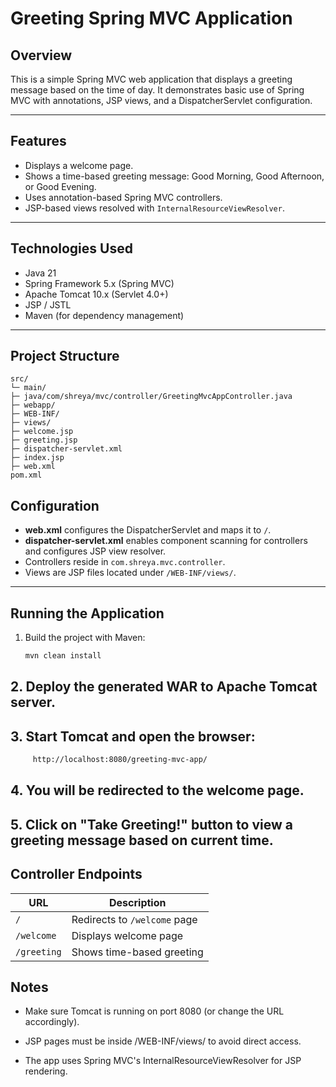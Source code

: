 # Greeting Spring MVC Application

## Overview

This is a simple Spring MVC web application that displays a greeting message based on the time of day. It demonstrates basic use of Spring MVC with annotations, JSP views, and a DispatcherServlet configuration.

---

## Features

- Displays a welcome page.
- Shows a time-based greeting message: Good Morning, Good Afternoon, or Good Evening.
- Uses annotation-based Spring MVC controllers.
- JSP-based views resolved with `InternalResourceViewResolver`.

---

## Technologies Used

- Java 21
- Spring Framework 5.x (Spring MVC)
- Apache Tomcat 10.x (Servlet 4.0+)
- JSP / JSTL
- Maven (for dependency management)

---

## Project Structure
```properties
src/
└─ main/
├─ java/com/shreya/mvc/controller/GreetingMvcAppController.java
├─ webapp/
├─ WEB-INF/
├─ views/
├─ welcome.jsp
├─ greeting.jsp
├─ dispatcher-servlet.xml
├─ index.jsp
├─ web.xml
pom.xml
```

## Configuration

- **web.xml** configures the DispatcherServlet and maps it to `/`.
- **dispatcher-servlet.xml** enables component scanning for controllers and configures JSP view resolver.
- Controllers reside in `com.shreya.mvc.controller`.
- Views are JSP files located under `/WEB-INF/views/`.

---

## Running the Application

1. Build the project with Maven:

   ```bash
   mvn clean install
   ```

## 2. Deploy the generated WAR to Apache Tomcat server.
## 3.  Start Tomcat and open the browser:
   ```bash
        http://localhost:8080/greeting-mvc-app/
   ```
## 4. You will be redirected to the welcome page.

## 5. Click on "Take Greeting!" button to view a greeting message based on current time.

## Controller Endpoints
| URL         | Description                  |
| ----------- | ---------------------------- |
| `/`         | Redirects to `/welcome` page |
| `/welcome`  | Displays welcome page        |
| `/greeting` | Shows time-based greeting    |

## Notes
- Make sure Tomcat is running on port 8080 (or change the URL accordingly).

- JSP pages must be inside /WEB-INF/views/ to avoid direct access.

- The app uses Spring MVC's InternalResourceViewResolver for JSP rendering.
